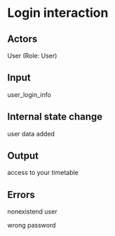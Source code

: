 # Login interaction
## Actors
User (Role: User)

## Input

user_login_info

## Internal state change

user data added

## Output
access to your timetable

## Errors
nonexistend user

wrong password
